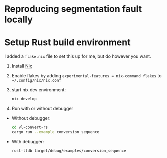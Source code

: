 # Reproducing segmentation fault locally

# Setup Rust build environment
I added a `flake.nix` file to set this up for me, but do however you want.

1. Install [Nix](https://nixos.org/download.html)
1. Enable flakes by adding `experimental-features = nix-command flakes` to `~/.config/nix/nix.conf`
1. start nix dev environment:

    ```bash
    nix develop
    ```

1. Run with or without debugger
  - Without debugger:

    ```bash
    cd vl-convert-rs
    cargo run --example conversion_sequence
    ```

  - With debugger:

    ```bash
    rust-lldb target/debug/examples/conversion_sequence
    ```
